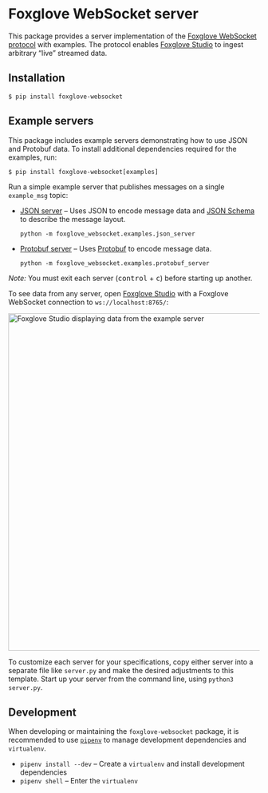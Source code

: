 # Foxglove WebSocket server

This package provides a server implementation of the [Foxglove WebSocket protocol](https://github.com/foxglove/ws-protocol) with examples. The protocol enables [Foxglove Studio](https://github.com/foxglove/studio) to ingest arbitrary “live” streamed data.

## Installation

```
$ pip install foxglove-websocket
```

## Example servers

This package includes example servers demonstrating how to use JSON and Protobuf data. To install additional dependencies required for the examples, run:

```
$ pip install foxglove-websocket[examples]
```

Run a simple example server that publishes messages on a single `example_msg` topic:

- [JSON server](https://github.com/foxglove/ws-protocol/blob/main/python/src/foxglove_websocket/examples/json_server.py) – Uses JSON to encode message data and [JSON Schema](https://json-schema.org/) to describe the message layout.

  ```
  python -m foxglove_websocket.examples.json_server
  ```

- [Protobuf server](https://github.com/foxglove/ws-protocol/blob/main/python/src/foxglove_websocket/examples/protobuf_server.py) – Uses [Protobuf](https://developers.google.com/protocol-buffers) to encode message data.

  ```
  python -m foxglove_websocket.examples.protobuf_server
  ```

_Note:_ You must exit each server (<kbd>control</kbd> + <kbd>c</kbd>) before starting up another.

To see data from any server, open [Foxglove Studio](https://studio.foxglove.dev?ds=foxglove-websocket&ds.url=ws://localhost:8765/) with a Foxglove WebSocket connection to `ws://localhost:8765/`:

<img width="676" alt="Foxglove Studio displaying data from the example server" src="https://user-images.githubusercontent.com/14237/145260376-ddda98c5-7ed0-4239-9ce4-10778ee8240b.png">

To customize each server for your specifications, copy either server into a separate file like `server.py` and make the desired adjustments to this template. Start up your server from the command line, using `python3 server.py`.

## Development

When developing or maintaining the `foxglove-websocket` package, it is recommended to use [`pipenv`](https://github.com/pypa/pipenv) to manage development dependencies and `virtualenv`.

- `pipenv install --dev` – Create a `virtualenv` and install development dependencies
- `pipenv shell` – Enter the `virtualenv`
